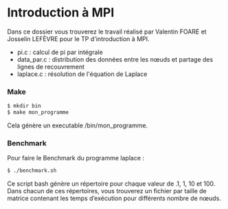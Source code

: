 # Introduction à MPI

Dans ce dossier vous trouverez le travail réalisé par Valentin FOARE et Josselin LEFÈVRE pour le TP d'introduction à MPI.

  - pi.c : calcul de pi par intégrale
  - data_par.c : distribution des données entre les nœuds et partage des lignes de recouvrement
  - laplace.c : résolution de l'équation de Laplace

### Make

```sh
$ mkdir bin
$ make mon_programme
```
Cela génère un executable /bin/mon_programme.

### Benchmark
Pour faire le Benchmark du programme laplace :
```sh
$ ./benchmark.sh
```
Ce script bash génère un répertoire pour chaque valeur de .1, 1, 10 et 100. Dans chacun de ces répertoires, vous trouverez un fichier par taille de matrice contenant les temps d’exécution pour différents nombre de nœuds.
